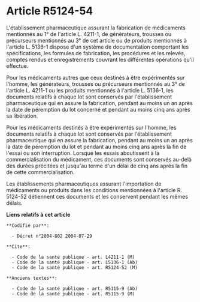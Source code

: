 # Article R5124-54

L'établissement pharmaceutique assurant la fabrication de médicaments mentionnés au 1° de l'article L. 4211-1, de
générateurs, trousses ou précurseurs mentionnés au 3° de cet article ou de produits mentionnés à l'article L. 5136-1 dispose
d'un système de documentation comportant les spécifications, les formules de fabrication, les procédures et les relevés,
comptes rendus et enregistrements couvrant les différentes opérations qu'il effectue.

Pour les médicaments autres que ceux destinés à être expérimentés sur l'homme, les générateurs, trousses ou précurseurs
mentionnés au 3° de l'article L. 4211-1 ou les produits mentionnés à l'article L. 5136-1, les documents relatifs à chaque lot
sont conservés par l'établissement pharmaceutique qui en assure la fabrication, pendant au moins un an après la date de
péremption du lot concerné et pendant au moins cinq ans après sa libération.

Pour les médicaments destinés à être expérimentés sur l'homme, les documents relatifs à chaque lot sont conservés par
l'établissement pharmaceutique qui en assure la fabrication, pendant au moins un an après la date de péremption du lot et
pendant au moins cinq ans après la fin de l'essai ou son interruption. Lorsque les essais aboutissent à la commercialisation
du médicament, ces documents sont conservés au-delà des durées précitées et jusqu'au terme d'un délai de cinq ans après la
fin de cette commercialisation.

Les établissements pharmaceutiques assurant l'importation de médicaments ou produits dans les conditions mentionnées à
l'article  R. 5124-52 détiennent ces documents et les conservent pendant les mêmes délais.

**Liens relatifs à cet article**

	**Codifié par**:

	  - Décret n°2004-802 2004-07-29

	**Cite**:

	  - Code de la santé publique - art. L4211-1 (M)
	  - Code de la santé publique - art. L5136-1 (Ab)
	  - Code de la santé publique - art. R5124-52 (M)

	**Anciens textes**:

	  - Code de la santé publique - art. R5115-9 (Ab)
	  - Code de la santé publique - art. R5115-9 (M)
